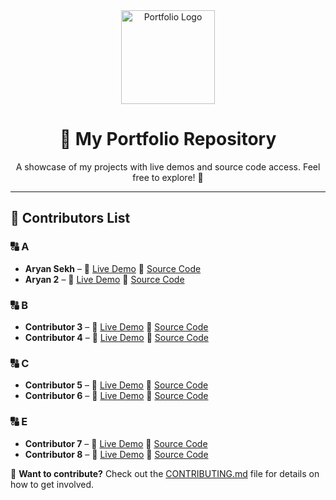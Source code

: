 <div align="center">
  <img src="https://your-logo-link.com/logo.png" alt="Portfolio Logo" width="150">
  <h1>🎨 My Portfolio Repository</h1>
  <p>
    A showcase of my projects with live demos and source code access. Feel free to explore! 🚀
  </p>
  <hr>
</div>

## 📌 Contributors List

### 🔠 A  
- **Aryan Sekh** – 🔗 [Live Demo](https://aryansyedece42.github.io/Profile.github.io/) 📂 [Source Code](Portfolios/Aryan)  
- **Aryan 2** – 🔗 [Live Demo](https://aryansyedece42.github.io/Profile.github.io/) 📂 [Source Code](Portfolios/Aryan2)  

### 🔠 B  
- **Contributor 3** – 🔗 [Live Demo](https://your-live-demo-link.com) 📂 [Source Code](Portfolios/contributor3)  
- **Contributor 4** – 🔗 [Live Demo](https://your-live-demo-link.com) 📂 [Source Code](Portfolios/contributor4)  

### 🔠 C  
- **Contributor 5** – 🔗 [Live Demo](https://your-live-demo-link.com) 📂 [Source Code](Portfolios/contributor5)  
- **Contributor 6** – 🔗 [Live Demo](https://your-live-demo-link.com) 📂 [Source Code](Portfolios/contributor6)  

### 🔠 E 
- **Contributor 7** – 🔗 [Live Demo](https://your-live-demo-link.com) 📂 [Source Code](Portfolios/contributor7)  
- **Contributor 8** – 🔗 [Live Demo](https://your-live-demo-link.com) 📂 [Source Code](Portfolios/contributor8)  

📌 **Want to contribute?** Check out the [CONTRIBUTING.md](CONTRIBUTING.md) file for details on how to get involved.  

